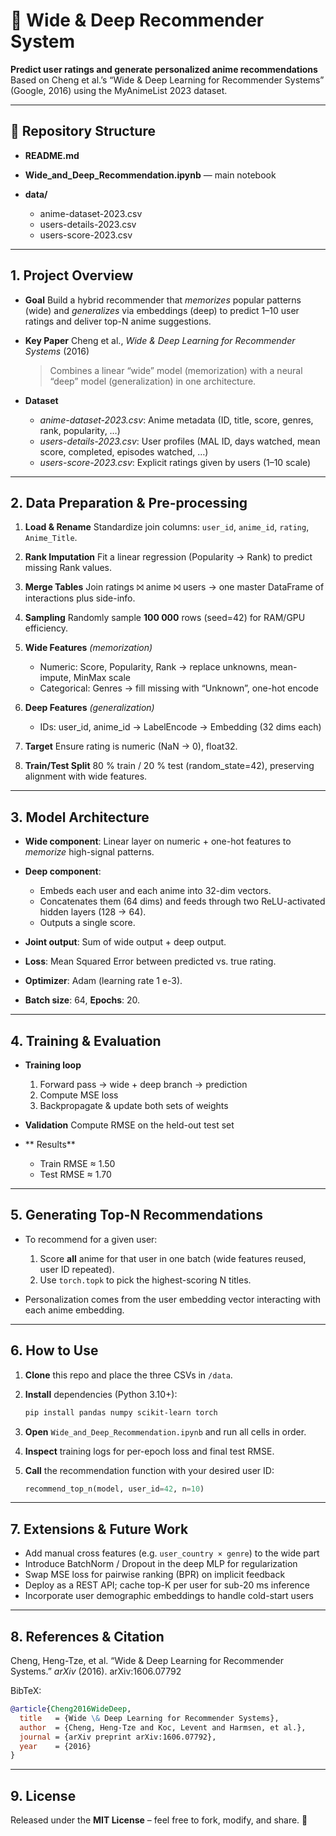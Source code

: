 # 🐉 Wide & Deep Recommender System

**Predict user ratings and generate personalized anime recommendations**
Based on Cheng et al.’s “Wide & Deep Learning for Recommender Systems” (Google, 2016) using the MyAnimeList 2023 dataset.

---

## 📂 Repository Structure

* **README.md**
* **Wide\_and\_Deep\_Recommendation.ipynb** — main notebook
* **data/**

  * anime-dataset-2023.csv
  * users-details-2023.csv
  * users-score-2023.csv

---

## 1. Project Overview

* **Goal**
  Build a hybrid recommender that *memorizes* popular patterns (wide) and *generalizes* via embeddings (deep) to predict 1–10 user ratings and deliver top-N anime suggestions.
* **Key Paper**
  Cheng et al., *Wide & Deep Learning for Recommender Systems* (2016)

  > Combines a linear “wide” model (memorization) with a neural “deep” model (generalization) in one architecture.
* **Dataset**

  * *anime-dataset-2023.csv*: Anime metadata (ID, title, score, genres, rank, popularity, …)
  * *users-details-2023.csv*: User profiles (MAL ID, days watched, mean score, completed, episodes watched, …)
  * *users-score-2023.csv*: Explicit ratings given by users (1–10 scale)

---

## 2. Data Preparation & Pre-processing

1. **Load & Rename**
   Standardize join columns: `user_id`, `anime_id`, `rating`, `Anime_Title`.
2. **Rank Imputation**
   Fit a linear regression (Popularity → Rank) to predict missing Rank values.
3. **Merge Tables**
   Join ratings ⨝ anime ⨝ users → one master DataFrame of interactions plus side-info.
4. **Sampling**
   Randomly sample **100 000** rows (seed=42) for RAM/GPU efficiency.
5. **Wide Features** *(memorization)*

   * Numeric: Score, Popularity, Rank → replace unknowns, mean-impute, MinMax scale
   * Categorical: Genres → fill missing with “Unknown”, one-hot encode
6. **Deep Features** *(generalization)*

   * IDs: user\_id, anime\_id → LabelEncode → Embedding (32 dims each)
7. **Target**
   Ensure rating is numeric (NaN → 0), float32.
8. **Train/Test Split**
   80 % train / 20 % test (random\_state=42), preserving alignment with wide features.

---

## 3. Model Architecture

* **Wide component**: Linear layer on numeric + one-hot features to *memorize* high-signal patterns.
* **Deep component**:

  * Embeds each user and each anime into 32-dim vectors.
  * Concatenates them (64 dims) and feeds through two ReLU-activated hidden layers (128 → 64).
  * Outputs a single score.
* **Joint output**: Sum of wide output + deep output.
* **Loss**: Mean Squared Error between predicted vs. true rating.
* **Optimizer**: Adam (learning rate 1 e-3).
* **Batch size**: 64, **Epochs**: 20.

---

## 4. Training & Evaluation

* **Training loop**

  1. Forward pass → wide + deep branch → prediction
  2. Compute MSE loss
  3. Backpropagate & update both sets of weights
* **Validation**
  Compute RMSE on the held-out test set
* ** Results**

  * Train RMSE ≈ 1.50
  * Test  RMSE ≈ 1.70

---

## 5. Generating Top-N Recommendations

* To recommend for a given user:

  1. Score **all** anime for that user in one batch (wide features reused, user ID repeated).
  2. Use `torch.topk` to pick the highest-scoring N titles.
* Personalization comes from the user embedding vector interacting with each anime embedding.

---

## 6. How to Use

1. **Clone** this repo and place the three CSVs in `/data`.
2. **Install** dependencies (Python 3.10+):

   ```bash
   pip install pandas numpy scikit-learn torch
   ```
3. **Open** `Wide_and_Deep_Recommendation.ipynb` and run all cells in order.
4. **Inspect** training logs for per-epoch loss and final test RMSE.
5. **Call** the recommendation function with your desired user ID:

   ```python
   recommend_top_n(model, user_id=42, n=10)
   ```

---

## 7. Extensions & Future Work

* Add manual cross features (e.g. `user_country × genre`) to the wide part
* Introduce BatchNorm / Dropout in the deep MLP for regularization
* Swap MSE loss for pairwise ranking (BPR) on implicit feedback
* Deploy as a REST API; cache top-K per user for sub-20 ms inference
* Incorporate user demographic embeddings to handle cold-start users

---

## 8. References & Citation

Cheng, Heng-Tze, et al. “Wide & Deep Learning for Recommender Systems.” *arXiv* (2016).
arXiv:1606.07792

BibTeX:

```bibtex
@article{Cheng2016WideDeep,
  title   = {Wide \& Deep Learning for Recommender Systems},
  author  = {Cheng, Heng-Tze and Koc, Levent and Harmsen, et al.},
  journal = {arXiv preprint arXiv:1606.07792},
  year    = {2016}
}
```

---

## 9. License

Released under the **MIT License** – feel free to fork, modify, and share. 🎉
